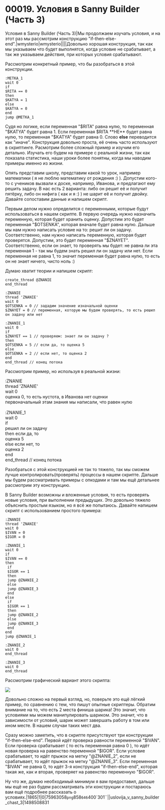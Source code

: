 # 00019. Условия в Sanny Builder (Часть 3)

Условия в Sanny Builder (Часть 3)|Мы продолжаем изучать условия, и на этот раз мы рассмотрим конструкцию "if-then-else-end".|wmysterio|wmysterio||||Довольно хорошая конструкция, так как мы указываем что будет выполнятся, когда условие не срабатывает, а так же указываем действия, при которых условия срабатывают.

Рассмотрим конкретный пример, что бы разобраться в этой конструкции.

```
:METKA_1
wait 0
if
$RITA == 0
then
$KATYA = 1
else
$KATYA = 0
end
jump @METKA_1
```

Судя но логике, если переменная "$RITA" равна нулю, то переменная "$KATYA" будет равна 1. Если переменная $RITA **НЕ** будет равна нулю, то переменная "$KATYA" будет равна 0. Слово **else** переводится как "иначе". Конструкция довольно проста, её очень часто используют в скриптинге. Расмотрим более сложный пример и изучим его детально. Изучать его будем на примере с реальной жизни, так как показала статистика, наши уроки более понятны, когда мы наводим примеры именно из жизни.

Опять представим школу, представим какой то урок, например математики ( я не люблю математику от рождения :) ). Допустим кого-то с учеников вызвали к доске, например, Иванова, и предлагают ему решить задачу. В нас есть 2 варианта: либо он решит её и получит пятёрку, либо он нифига ( как и я :) ) не шарит её и получит двойку. Давайте сопоставим данные и напишем скрипт.

Первым делом нужно определится с переменными, которые будут использоваться в нашем скрипте. В первую очередь нужно назначить переменную, которая будет хранить оценку. Допустим это будет переменная "$OTSENKA", которая вначале будет равна нулю. Дальше мы нам нужно написать условие на то: решит ли он задачу. Соответственно, нам нужно написать переменную, которая будет проверятся. Допустим, это будет переменная "$ZNAYET". Соответственно, если он знает, то проверять мы будет: не равна ли эта переменная 1 - так мы будем знать решил ли он задачу или нет. Если переменная не равна 1, то значит переменная будет равна нулю, то есть он не знает ничего, чисто ноль :)

Думаю хватит теории и напишем скрипт:

```
create_thread @ZNANIE
end_thread

:ZNANIE
thread 'ZNANIE' 
wait 0
$OTSENKA = 0 // зададим значение изначальной оценки
$ZNAYET = 0 // переменная, которую мы будем проверять, то есть решил он задачу или нет
 
:ZNANIE_1
wait 0 
if
$ZNAYET == 1 // проверяем: знает ли он задачу ?
then
$OTSENKA = 5 // если да, то оценка 5
else
$OTSENKA = 2 // если нет, то оценка 2
end
end_thread // конец потока
```

Рассмотрим пример, но используя в реальной жизни:

:ZNANIE\
thread 'ZNANIE'\
wait 0\
оценка 0, то есть нустота, в Иванова нет оценки\
первоначальный этам знания мы написали, что равен нулю\
\
:ZNANIE\_1\
wait 0\
if\
решил ли он задачу\
then если да, то\
оценка 5\
else если нет, то\
оценка 2\
end\
end\_thread // конец потока

Разобраться с этой конструкцией не так то тяжело, так мы сможем лучше контролировать(проверять) процессы в нашем скрипте. Дальше мы будем рассматривать примеры с опкодами и там мы ещё детальнее рассмотрим эту конструкцию.

В Sanny Builder возможны и вложенные условия, то есть проверять новые условия, при выполнении предыдущих. Это довольно тяжело объяснить простым языком, но я всё же попытаюсь. Давайте напишем скрипт с использованием простого примера:

```
:ZNANIE
thread 'ZNANIE' 
wait 0
$IVAN = 0
$IGOR = 0

:ZNANIE_1
wait 0
if
$IVAN == 0
then
 if
 $IGOR == 1
 then
 jump @ZNANIE_2
 else
 jump @ZNANIE_3
 end
else
 if
 $IGOR == 1
 then
 jump @ZNANIE_2
 else
 jump @ZNANIE_3
 end
end
jump @ZNANIE_1
 
:ZNANIE_2
wait 0
end_thread 

:ZNANIE_3
wait 0
end_thread
```

Рассмотрим графический вариант этого скрипта:

![](https://github.com/wmysterio/scm-scripting-lessons/raw/resources/\_pu/0/75963058.png)

Довольно сложно на первый взгляд, но, поверьте это ещё лёгкий пример, по сравнению с тем, что пишут опытные скриптеры. Обратим внимание на то, что есть 2 места финиша шарика! Это значит, что условиями мы можем манипулировать шариком. Это значит, что в зависимости от условий, шарик может завершать работу в том или ином месте. В нашем случаи таких мест два.

Сразу можно заметить, что в скрипте присутствуют три конструкции "if-then-else-end". Первой идёт проверка равности переменной "$IVAN". Если проверка срабатывает ( то есть переменная равна 0 ), то идёт новая проверка на равенство переменной "$IGOR". Если условие срабатывает, то идёт прыжок на метку "@ZNANIE\_2", если не срабатывает, то идёт прыжок на метку "@ZNANIE\_3". Если переменная "$IVAN" не равна 0, то идёт 3-я конструкция "if-then-else-end", которая такая же, как и вторая, проверяет на равенство переменную "$IGOR".

Ну что же, думаю необходимый минимум я вам предоставил, дальше мы ещё не раз будем рассматривать эти конструкции и постараюсь вам ещё подробнее рассказать о условиях.|1865|1|0|75963058`png`858`646`400\`301\`\`||uslovija\_v\_sanny\_builder\_chast\_3|1498508831
